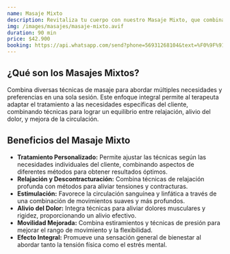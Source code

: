 ```yaml
---
name: Masaje Mixto
description: Revitaliza tu cuerpo con nuestro Masaje Mixto, que combina técnicas de relajación y descontracturante para ofrecer un tratamiento completo. Ideal para aliviar tensiones y mejorar la circulación, proporcionando una experiencia de bienestar integral.
img: /images/masajes/masaje-mixto.avif
duration: 90 min
price: $42.900
booking: https://api.whatsapp.com/send?phone=56931268104&text=%F0%9F%91%8B%F0%9F%8F%BB%20%C2%A1Hola!%20Quisiera%20agendar%20una%20hora%20para%20el%20masaje%20mixto.
---
```


## ¿Qué son los Masajes Mixtos?

Combina diversas técnicas de masaje para abordar múltiples necesidades y preferencias en una sola sesión. Este enfoque integral permite al terapeuta adaptar el tratamiento a las necesidades específicas del cliente, combinando técnicas para lograr un equilibrio entre relajación, alivio del dolor, y mejora de la circulación.

## Beneficios del Masaje Mixto

- **Tratamiento Personalizado:** Permite ajustar las técnicas según las necesidades individuales del cliente, combinando aspectos de diferentes métodos para obtener resultados óptimos.
- **Relajación y Descontracturación:** Combina técnicas de relajación profunda con métodos para aliviar tensiones y contracturas.
- **Estimulación:** Favorece la circulación sanguínea y linfática a través de una combinación de movimientos suaves y más profundos.
- **Alivio del Dolor:** Integra técnicas para aliviar dolores musculares y rigidez, proporcionando un alivio efectivo.
- **Movilidad Mejorada:** Combina estiramientos y técnicas de presión para mejorar el rango de movimiento y la flexibilidad.
- **Efecto Integral:** Promueve una sensación general de bienestar al abordar tanto la tensión física como el estrés mental.

